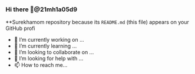 ### Hi there 👋@21mh1a05d9
**Surekhamom repository because its `README.md` (this file) appears on your GitHub profi
- 🔭 I’m currently working on ...
- 🌱 I’m currently learning ...
- 👯 I’m looking to collaborate on ...
- 🤔 I’m looking for help with ...
- 📫 How to reach me...

